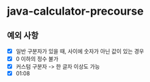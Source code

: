 # java-calculator-precourse

## 예외 사항
- [x] 일반 구분자가 있을 때, 사이에 숫자가 아닌 값이 있는 경우
- [x] 0 이하의 정수 불가
- [x] 커스텀 구분자 -> 한 글자 이상도 가능
- [x] 01:08

